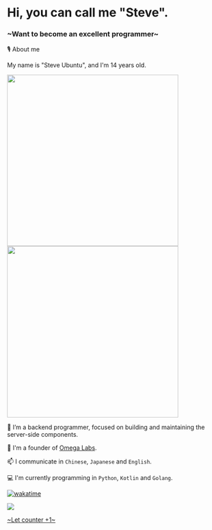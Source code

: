 # Hi, you can call me "Steve".
### ~Want to become an excellent programmer~

🎙️ About me

My name is "Steve Ubuntu", and I'm 14 years old.

<img src="https://github-readme-stats.vercel.app/api?username=stevesuk0&count_private=true&show_icons=true&theme=radical" width="400"/>

<img src="https://github-readme-streak-stats.herokuapp.com/?user=Stevesuk0&theme=tokyonight" width="400"/>


🌱 I’m a backend programmer, focused on building and maintaining the server-side components.

👯 I'm a founder of [Omega Labs](https://github.com/the-OmegaLabs).

📫 I communicate in `Chinese`, `Japanese` and `English`.

💻 I'm currently programming in `Python`, `Kotlin` and `Golang`.

[![wakatime](https://wakatime.com/badge/user/eaf1feeb-788c-4265-8ec7-a41771520cce.svg)](https://wakatime.com/@eaf1feeb-788c-4265-8ec7-a41771520cce)

<img src="https://komarev.com/ghpvc/?username=your-github-username&color=ff69b4"/>

[~Let counter +1~](https://github.com/Stevesuk0)
